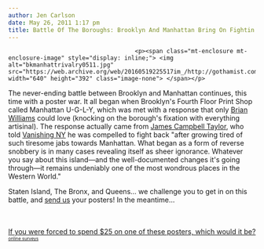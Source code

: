 ```yaml
---
author: Jen Carlson
date: May 26, 2011 1:17 pm
title: Battle Of The Boroughs: Brooklyn And Manhattan Bring On Fightin' Words
---
```


	
										<p><span class="mt-enclosure mt-enclosure-image" style="display: inline;"> <img alt="bkmanhattrivalry0511.jpg" src="https://web.archive.org/web/20160519225517im_/http://gothamist.com/attachments/arts_jen/bkmanhattrivalry0511.jpg" width="640" height="392" class="image-none"> </span></p>

<p>The never-ending battle between Brooklyn and Manhattan continues, this time with a poster war. It all began when Brooklyn&apos;s Fourth Floor Print Shop called Manhattan U-G-L-Y, which was met with a response that only <a href="https://web.archive.org/web/20160519225517/http://gothamist.com/2010/12/29/brian_williams_humorously_skewers_t.php">Brian Williams</a> could love (knocking on the borough&apos;s fixation with everything artisinal). The response actually came from <a href="https://web.archive.org/web/20160519225517/http://www.jamescampbelltaylor.com/?page_id=2286">James Campbell Taylor</a>, who told <a href="https://web.archive.org/web/20160519225517/http://vanishingnewyork.blogspot.com/2011/05/dear-brooklyn.html">Vanishing NY</a> he was compelled to fight back &quot;after growing tired of such tiresome jabs towards Manhattan. What began as a form of reverse snobbery is in many cases revealing itself as sheer ignorance. Whatever you say about this island&#x2014;and the well-documented changes it&apos;s going through&#x2014;it remains undeniably one of the most wondrous places in the Western World.&quot;</p>

<p>Staten Island, The Bronx, and Queens... we challenge you to get in on this battle, and <a href="https://web.archive.org/web/20160519225517/mailto:tips@gothamist.com">send us</a> your posters! In the meantime...</p>

<p><script type="text/javascript" charset="utf-8" src="https://web.archive.org/web/20160519225517js_/http://static.polldaddy.com/p/5086292.js"></script><br>
<noscript><br/>
	<a href="https://web.archive.org/web/20160519225517/http://polldaddy.com/poll/5086292/">If you were forced to spend $25 on one of these posters, which would it be?</a><span style="font-size:9px;"><a href="https://web.archive.org/web/20160519225517/http://polldaddy.com/features-surveys/">online surveys</a></span><br/>
</noscript></p>					
										
									
				